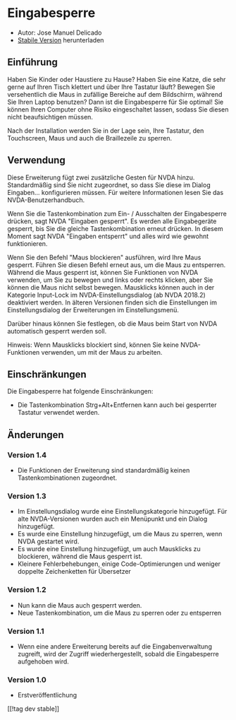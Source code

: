 # Eingabesperre #

* Autor: Jose Manuel Delicado
* [Stabile Version][1] herunterladen

## Einführung

Haben Sie Kinder oder Haustiere zu Hause? Haben Sie eine Katze, die sehr
gerne auf Ihren Tisch klettert und über Ihre Tastatur läuft? Bewegen Sie
versehentlich die Maus in zufällige Bereiche auf dem Bildschirm, während Sie
Ihren Laptop benutzen? Dann ist die Eingabesperre für Sie optimal! Sie
können Ihren Computer ohne Risiko eingeschaltet lassen, sodass Sie diesen
nicht beaufsichtigen müssen.

Nach der Installation werden Sie in der Lage sein, Ihre Tastatur, den
Touchscreen, Maus und auch die Braillezeile zu sperren.

## Verwendung

Diese Erweiterung fügt zwei zusätzliche Gesten für NVDA hinzu. Standardmäßig
sind Sie nicht zugeordnet, so dass Sie diese im Dialog
Eingaben... konfigurieren müssen. Für weitere Informationen lesen Sie das
NVDA-Benutzerhandbuch.

Wenn Sie die Tastenkombination zum Ein- / Ausschalten der Eingabesperre
drücken, sagt NVDA "Eingaben gesperrt". Es werden alle Eingabegeräte
gesperrt, bis Sie die gleiche Tastenkombination erneut drücken. In diesem
Moment sagt NVDA "Eingaben entsperrt" und alles wird wie gewohnt
funktionieren.

Wenn Sie den Befehl "Maus blockieren" ausführen, wird Ihre Maus
gesperrt. Führen Sie diesen Befehl erneut aus, um die Maus zu
entsperren. Während die Maus gesperrt ist, können Sie Funktionen von NVDA
verwenden, um Sie zu bewegen und links oder rechts klicken, aber Sie können
die Maus nicht selbst bewegen. Mausklicks können auch in der Kategorie
Input-Lock im NVDA-Einstellungsdialog (ab NVDA 2018.2) deaktiviert
werden. In älteren Versionen finden sich die Einstellungen im
Einstellungsdialog der Erweiterungen im Einstellungsmenü.

Darüber hinaus können Sie festlegen, ob die Maus beim Start von NVDA
automatisch gesperrt werden soll.

Hinweis: Wenn Mausklicks blockiert sind, können Sie keine NVDA-Funktionen
verwenden, um mit der Maus zu arbeiten.

## Einschränkungen

Die Eingabesperre hat folgende Einschränkungen:

* Die Tastenkombination Strg+Alt+Entfernen kann auch bei gesperrter Tastatur
  verwendet werden.

## Änderungen

### Version 1.4

* Die Funktionen der Erweiterung sind standardmäßig keinen
  Tastenkombinationen zugeordnet.

### Version 1.3

* Im Einstellungsdialog wurde eine Einstellungskategorie hinzugefügt. Für
  alte NVDA-Versionen wurden auch ein Menüpunkt und ein Dialog hinzugefügt.
* Es wurde eine Einstellung hinzugefügt, um die Maus zu sperren, wenn NVDA
  gestartet wird.
* Es wurde eine Einstellung hinzugefügt, um auch Mausklicks zu blockieren,
  während die Maus gesperrt ist.
* Kleinere Fehlerbehebungen, einige Code-Optimierungen und weniger doppelte
  Zeichenketten für Übersetzer

### Version 1.2

* Nun kann die Maus auch gesperrt werden.
* Neue Tastenkombination, um die Maus zu sperren oder zu entsperren

### Version 1.1

* Wenn eine andere Erweiterung bereits auf die Eingabenverwaltung zugreift,
  wird der Zugriff wiederhergestellt, sobald die Eingabesperre aufgehoben
  wird.

### Version 1.0

* Erstveröffentlichung

[[!tag dev stable]]

[1]: https://addons.nvda-project.org/files/get.php?file=inputlock

